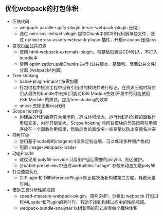 ## 优化webpack的打包体积
- 压缩代码
  - webpack-paralle-uglify-plugin terser-webpack-plugin 压缩js
  - 通过 mini-css-extract-plugin 提取Chunk中的CSS代码到单独文件，通过 optimize-css-assets-webpack-plugin 插件，开启cssnano 压缩css
- 提取页面公共资源
  - 使用 html-webpack-externals-plugin，将基础包通过CDN引入，不打入bundle中
  - 使用 optimization.splitChunks 进行 (公共脚本、基础包、页面公共文件) 分离 (webpack4内置)
- Tree shaking
  - babel-plugin-import 按需加载
  - 打包过程中检测工程中没有引用过的模块并进行标记，在资源压缩时将它们从最终的bundle中去掉(只能对ES6 Module生效)开发中尽可能使用 ES6 Module 的模块，提高tree shaking的效率
  - uncss 去除无用css代码
- Scope hoisting
  - 构建后的代码会存在大量闭包，造成体积增大，运行代码时创建的函数作用域变多，内存开销变大。Scope hoisting 将所有模块的代码按照引用顺序放在一个函数作用域里，然后适当的重命名一些变量以防止变量名冲突
- 图片压缩
  - 使用基于node库的imagemin(很多定制选项、可以处理多种图片格式)
  - 配置 image-webpack-loader
- 动态Ployfill
  - 建议采用 polyfill-service 只给用户返回需要的polyfill，社区维护。
  - @babel-preset-env中通过useBuiltIns:"usage" 参数来动态加载polyfill
- 打包速度优化
  - DllPlugin 和 DllReferencePlugin 防止每次重新构建第三方库，耗费大量时间。
- 借助工具分析性能瓶颈
  - speed-measure-webpack-plugin，简称SMP，分析出 webpack 打包过程中Loader和Plugin的耗时时，有助于找到构建过程中的性能瓶颈。
  - webpack-bundle-analyzer 以树状图的形式查看每个模块体积